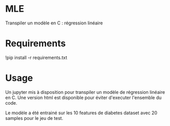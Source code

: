 # MLE
Transpiler un modèle en C : régression linéaire

# Requirements

  !pip install -r requirements.txt


# Usage

Un jupyter mis à disposition pour transpiler un modèle de régression linéaire en C.
Une version html est disponible pour éviter d'executer l'ensemble du code.

Le modèle a été entrainé sur les 10 features de diabetes dataset avec 20 samples pour le jeu de test.
